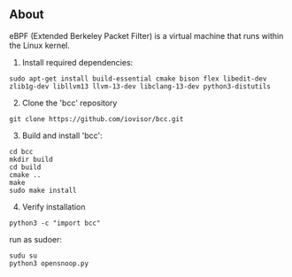 ## About
eBPF (Extended Berkeley Packet Filter) is a virtual machine that runs within the Linux kernel.
1. Install required dependencies:
```
sudo apt-get install build-essential cmake bison flex libedit-dev zlib1g-dev libllvm13 llvm-13-dev libclang-13-dev python3-distutils
```
2. Clone the 'bcc' repository
```
git clone https://github.com/iovisor/bcc.git
```
3. Build and install 'bcc':
```
cd bcc
mkdir build
cd build
cmake ..
make
sudo make install
```
4. Verify installation
```
python3 -c "import bcc"
```
run as sudoer:
```
sudu su
python3 opensnoop.py
```


